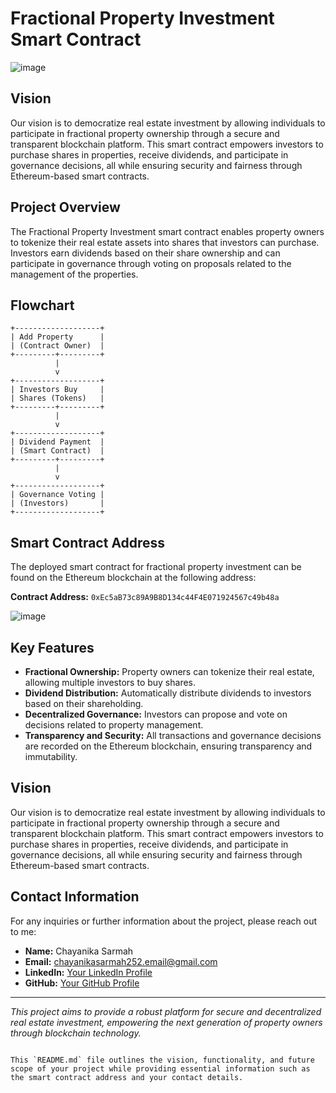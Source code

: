
# Fractional Property Investment Smart Contract
![image](https://github.com/user-attachments/assets/a38562a2-0a0f-4ce2-8b5c-f0d40fb943b9)



## Vision
Our vision is to democratize real estate investment by allowing individuals to participate in fractional property ownership through a secure and transparent blockchain platform. This smart contract empowers investors to purchase shares in properties, receive dividends, and participate in governance decisions, all while ensuring security and fairness through Ethereum-based smart contracts.

## Project Overview
The Fractional Property Investment smart contract enables property owners to tokenize their real estate assets into shares that investors can purchase. Investors earn dividends based on their share ownership and can participate in governance through voting on proposals related to the management of the properties.

## Flowchart
```plaintext
+-------------------+
| Add Property      |
| (Contract Owner)  |
+---------+---------+
          |
          v
+-------------------+
| Investors Buy     |
| Shares (Tokens)   |
+---------+---------+
          |
          v
+-------------------+
| Dividend Payment  |
| (Smart Contract)  |
+---------+---------+
          |
          v
+-------------------+
| Governance Voting |
| (Investors)       |
+-------------------+
```

## Smart Contract Address
The deployed smart contract for fractional property investment can be found on the Ethereum blockchain at the following address:

**Contract Address:** `0xEc5aB73c89A9B8D134c44F4E071924567c49b48a `

![image](https://github.com/user-attachments/assets/b4a44126-ed29-45fc-af7e-18a811c97032)



## Key Features
- **Fractional Ownership:** Property owners can tokenize their real estate, allowing multiple investors to buy shares.
- **Dividend Distribution:** Automatically distribute dividends to investors based on their shareholding.
- **Decentralized Governance:** Investors can propose and vote on decisions related to property management.
- **Transparency and Security:** All transactions and governance decisions are recorded on the Ethereum blockchain, ensuring transparency and immutability.

## Vision
Our vision is to democratize real estate investment by allowing individuals to participate in fractional property ownership through a secure and transparent blockchain platform. This smart contract empowers investors to purchase shares in properties, receive dividends, and participate in governance decisions, all while ensuring security and fairness through Ethereum-based smart contracts.

## Contact Information
For any inquiries or further information about the project, please reach out to me:

- **Name:** Chayanika Sarmah
- **Email:** chayanikasarmah252.email@gmail.com
- **LinkedIn:** [Your LinkedIn Profile](https://www.linkedin.com/in/ChayanikaSarmah)
- **GitHub:** [Your GitHub Profile](https://github.com/ChayanikaSarmah)

---

*This project aims to provide a robust platform for secure and decentralized real estate investment, empowering the next generation of property owners through blockchain technology.*
```

This `README.md` file outlines the vision, functionality, and future scope of your project while providing essential information such as the smart contract address and your contact details.
